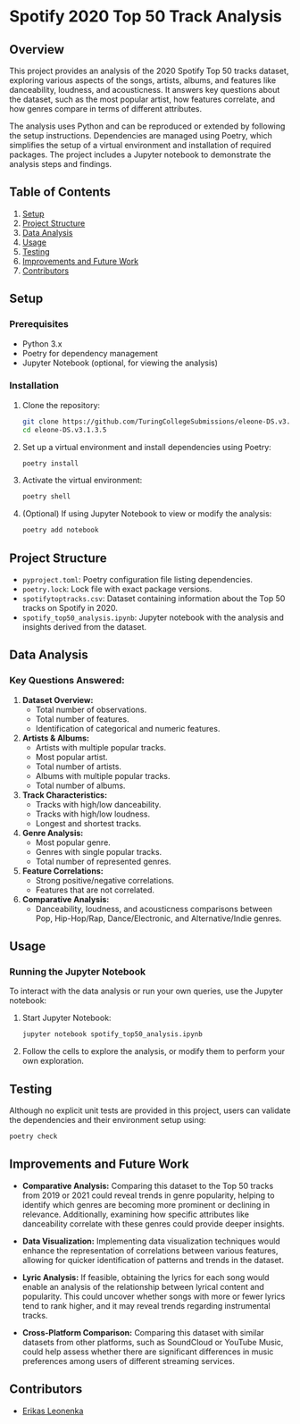 # Spotify 2020 Top 50 Track Analysis

## Overview
This project provides an analysis of the 2020 Spotify Top 50 tracks dataset, exploring various aspects of the songs, artists, albums, and features like danceability, loudness, and acousticness. It answers key questions about the dataset, such as the most popular artist, how features correlate, and how genres compare in terms of different attributes.

The analysis uses Python and can be reproduced or extended by following the setup instructions. Dependencies are managed using Poetry, which simplifies the setup of a virtual environment and installation of required packages. The project includes a Jupyter notebook to demonstrate the analysis steps and findings.

## Table of Contents
1. [Setup](#setup)
2. [Project Structure](#project-structure)
3. [Data Analysis](#data-analysis)
4. [Usage](#usage)
5. [Testing](#testing)
6. [Improvements and Future Work](#improvements-and-future-work)
7. [Contributors](#contributors)

## Setup

### Prerequisites
- Python 3.x
- Poetry for dependency management
- Jupyter Notebook (optional, for viewing the analysis)

### Installation
1. Clone the repository:
   ```bash
   git clone https://github.com/TuringCollegeSubmissions/eleone-DS.v3.1.3.5
   cd eleone-DS.v3.1.3.5
   ```

2. Set up a virtual environment and install dependencies using Poetry:
   ```bash
   poetry install
   ```

3. Activate the virtual environment:
   ```bash
   poetry shell
   ```

4. (Optional) If using Jupyter Notebook to view or modify the analysis:  
   ```bash
   poetry add notebook
   ```

## Project Structure
- `pyproject.toml`: Poetry configuration file listing dependencies.
- `poetry.lock`: Lock file with exact package versions.
- `spotifytoptracks.csv`: Dataset containing information about the Top 50 tracks on Spotify in 2020.
- `spotify_top50_analysis.ipynb`: Jupyter notebook with the analysis and insights derived from the dataset.

## Data Analysis

### Key Questions Answered:
1. **Dataset Overview:**
   - Total number of observations.
   - Total number of features.
   - Identification of categorical and numeric features.
2. **Artists & Albums:**
   - Artists with multiple popular tracks.
   - Most popular artist.
   - Total number of artists.
   - Albums with multiple popular tracks.
   - Total number of albums.
3. **Track Characteristics:**
   - Tracks with high/low danceability.
   - Tracks with high/low loudness.
   - Longest and shortest tracks.
4. **Genre Analysis:**
   - Most popular genre.
   - Genres with single popular tracks.
   - Total number of represented genres.
5. **Feature Correlations:**
   - Strong positive/negative correlations.
   - Features that are not correlated.
6. **Comparative Analysis:**
   - Danceability, loudness, and acousticness comparisons between Pop, Hip-Hop/Rap, Dance/Electronic, and Alternative/Indie genres.

## Usage

### Running the Jupyter Notebook
To interact with the data analysis or run your own queries, use the Jupyter notebook:
1. Start Jupyter Notebook:
   ```bash
   jupyter notebook spotify_top50_analysis.ipynb
   ```
2. Follow the cells to explore the analysis, or modify them to perform your own exploration.

## Testing
Although no explicit unit tests are provided in this project, users can validate the dependencies and their environment setup using:
```bash
poetry check
```

## Improvements and Future Work
- **Comparative Analysis:** Comparing this dataset to the Top 50 tracks from 2019 or 2021 could reveal trends in genre popularity, helping to identify which genres are becoming more prominent or declining in relevance. Additionally, examining how specific attributes like danceability correlate with these genres could provide deeper insights.

- **Data Visualization:** Implementing data visualization techniques would enhance the representation of correlations between various features, allowing for quicker identification of patterns and trends in the dataset.

- **Lyric Analysis:** If feasible, obtaining the lyrics for each song would enable an analysis of the relationship between lyrical content and popularity. This could uncover whether songs with more or fewer lyrics tend to rank higher, and it may reveal trends regarding instrumental tracks.

- **Cross-Platform Comparison:** Comparing this dataset with similar datasets from other platforms, such as SoundCloud or YouTube Music, could help assess whether there are significant differences in music preferences among users of different streaming services.

## Contributors
- [Erikas Leonenka](https://github.com/eleonen)
